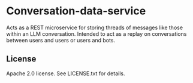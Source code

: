 # Conversation-data-service

Acts as a REST microservice for storing threads of messages like those within an LLM conversation. Intended to act as a replay on conversations between users and users or users and bots. 

## License

Apache 2.0 license. See LICENSE.txt for details.
